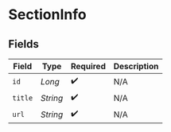 # SectionInfo


## Fields

| Field              | Type               | Required           | Description        |
| ------------------ | ------------------ | ------------------ | ------------------ |
| `id`               | *Long*             | :heavy_check_mark: | N/A                |
| `title`            | *String*           | :heavy_check_mark: | N/A                |
| `url`              | *String*           | :heavy_check_mark: | N/A                |